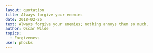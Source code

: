 ```yaml
---
layout: quotation
title: Always forgive your enemies
date: 2018-02-26
text: Always forgive your enemies; nothing annoys them so much.
author: Oscar Wilde
topics:
  - Forgiveness
user: phocks
---
```

